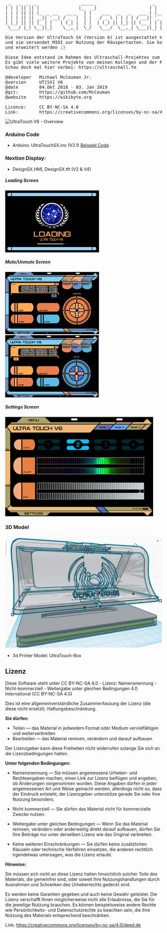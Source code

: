  <pre>
 _   _  _  _                 _____                      _       _____ __   __
| | | || || |               |_   _|                    | |     /  ___|\ \ / /
| | | || || |_  _ __   __ _   | |    ___   _   _   ___ | |__   \ `--.  \ V /
| | | || || __|| '__| / _` |  | |   / _ \ | | | | / __|| '_ \   `--. \ /   \
| |_| || || |_ | |   | (_| |  | |  | (_) || |_| || (__ | | | | /\__/ // /^\ \
 \___/ |_| \__||_|    \__,_|  \_/   \___/  \__,_| \___||_| |_| \____/ \/   \/
 
Die Version der UltraTouch SX (Version 6) ist ausgestattet mit einem Nextion Display 
und sie versendet MIDI zur Nutzung der Räuspertasten. Sie kann vielseitig genutzt 
und erweitert werden ;)

Diese Idee entstand im Rahmen des Ultraschall-Projektes zum Themea: “MIDI Controller". 
Es gibt viele weitere Projekte von meinen Kollegen und der Podcast Community. 
Schau doch mal hier vorbei: https://ultraschall.fm

@developer   Michael McCouman Jr.
@version     UT[SX] V6
@date        04.Okt 2018 - 03. Jan 2019
@git:        https://github.com/McCouman
@website     https://wikibyte.org

Licence:     CC BY-NC-SA 4.0
Link:        https://creativecommons.org/licenses/by-nc-sa/4.0/deed.de
</pre>

<img src="https://raw.githubusercontent.com/ArduinoNanoProjects/UltraTouch-SX/master/UltraTouchV6_Overview.gif" alt="UltraTouch V6 - Overview">

### Arduino Code

* Arduino: UltraTouchSX.ino (V2.1)
<a href="https://github.com/ArduinoNanoProjects/UltraTouch-SX/blob/master/UltraTouchSX.ino/UltraTouchSX/UltraTouchSX.ino">Beispiel Code</a>.

### Nextion Display: 
- DesignSX.HMI, DesignSX.tft (V2 & V4)

##### Loading Screen
<img src="https://raw.githubusercontent.com/ArduinoNanoProjects/UltraTouch-SX/master/NextionDisplay/Screenshot.png"/>

##### Mute/Unmute Screen
<img src="https://raw.githubusercontent.com/ArduinoNanoProjects/UltraTouch-SX/master/NextionDisplay/Screenshot1.png"/> <img src="https://raw.githubusercontent.com/ArduinoNanoProjects/UltraTouch-SX/master/NextionDisplay/Screenshot2.png"/>

##### Settings Screen

<img src="https://raw.githubusercontent.com/ArduinoNanoProjects/UltraTouch-SX/master/NextionDisplay/Screenshot3.png"/>


### 3D Model

<img src="https://raw.githubusercontent.com/ArduinoNanoProjects/UltraTouch-SX/master/3D-Model/Model.png" alt="UltraTouch Model für 3D Printer">

* 3d Printer Model: UltraTouch-Box





## Lizenz
Diese Software steht unter CC BY-NC-SA 4.0 - Lizenz: Namensnennung - Nicht-kommerziell - Weitergabe unter gleichen Bedingungen 4.0 International (CC BY-NC-SA 4.0)

Dies ist eine allgemeinverständliche Zusammenfassung der Lizenz (die diese nicht ersetzt). Haftungsbeschränkung.

**Sie dürfen:**

* Teilen — das Material in jedwedem Format oder Medium vervielfältigen und weiterverbreiten
* Bearbeiten — das Material remixen, verändern und darauf aufbauen

Der Lizenzgeber kann diese Freiheiten nicht widerrufen solange Sie sich an die Lizenzbedingungen halten.

**Unter folgenden Bedingungen:**

* Namensnennung — Sie müssen angemessene Urheber- und Rechteangaben machen, einen Link zur Lizenz beifügen und angeben, ob Änderungen vorgenommen wurden. Diese Angaben dürfen in jeder angemessenen Art und Weise gemacht werden, allerdings nicht so, dass der Eindruck entsteht, der Lizenzgeber unterstütze gerade Sie oder Ihre Nutzung besonders.

* Nicht kommerziell — Sie dürfen das Material nicht für kommerzielle Zwecke nutzen.

* Weitergabe unter gleichen Bedingungen — Wenn Sie das Material remixen, verändern oder anderweitig direkt darauf aufbauen, dürfen Sie Ihre Beiträge nur unter derselben Lizenz wie das Original verbreiten.

* Keine weiteren Einschränkungen — Sie dürfen keine zusätzlichen Klauseln oder technische Verfahren einsetzen, die anderen rechtlich irgendetwas untersagen, was die Lizenz erlaubt.

**Hinweise:**

Sie müssen sich nicht an diese Lizenz halten hinsichtlich solcher Teile des Materials, die gemeinfrei sind, oder soweit Ihre Nutzungshandlungen durch Ausnahmen und Schranken des Urheberrechts gedeckt sind.

Es werden keine Garantien gegeben und auch keine Gewähr geleistet. Die Lizenz verschafft Ihnen möglicherweise nicht alle Erlaubnisse, die Sie für die jeweilige Nutzung brauchen. Es können beispielsweise andere Rechte wie Persönlichkeits- und Datenschutzrechte zu beachten sein, die Ihre Nutzung des Materials entsprechend beschränken.

Link: https://creativecommons.org/licenses/by-nc-sa/4.0/deed.de
